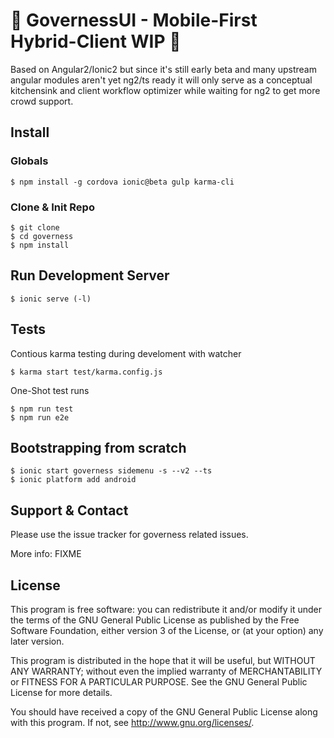 :construction: GovernessUI - Mobile-First Hybrid-Client WIP :construction:
==========

Based on Angular2/Ionic2 but since it's still early beta and many
upstream angular modules aren't yet ng2/ts ready it will only serve
as a conceptual kitchensink and client workflow optimizer while waiting
for ng2 to get more crowd support.

## Install

### Globals

    $ npm install -g cordova ionic@beta gulp karma-cli

### Clone & Init Repo

    $ git clone
    $ cd governess
    $ npm install

## Run Development Server

    $ ionic serve (-l)

## Tests

Contious karma testing during develoment with watcher

    $ karma start test/karma.config.js

One-Shot test runs

    $ npm run test
    $ npm run e2e

## Bootstrapping from scratch

    $ ionic start governess sidemenu -s --v2 --ts
    $ ionic platform add android

## Support & Contact

Please use the issue tracker for governess related issues.

More info: FIXME

## License

This program is free software: you can redistribute it and/or modify
it under the terms of the GNU General Public License as published by
the Free Software Foundation, either version 3 of the License, or
(at your option) any later version.

This program is distributed in the hope that it will be useful,
but WITHOUT ANY WARRANTY; without even the implied warranty of
MERCHANTABILITY or FITNESS FOR A PARTICULAR PURPOSE.  See the
GNU General Public License for more details.

You should have received a copy of the GNU General Public License
along with this program.  If not, see <http://www.gnu.org/licenses/>.
